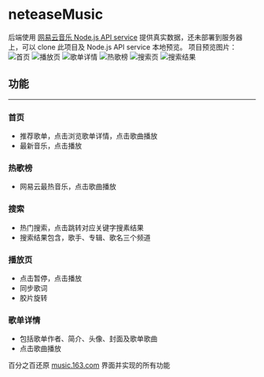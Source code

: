 # neteaseMusic

后端使用 [网易云音乐 Node.js API service](https://github.com/ZD-ong/NeteaseCloudMusicApi) 提供真实数据，还未部署到服务器上，可以 clone 此项目及 Node.js API service 本地预览。
项目预览图片：
![首页](https://i.loli.net/2018/05/16/5afc1fd9832c6.png)
![播放页](https://i.loli.net/2018/05/16/5afc1fdc733dc.png)
![歌单详情](https://i.loli.net/2018/05/16/5afc1fdcdd80d.png)
![热歌榜](https://i.loli.net/2018/05/16/5afc1fd9b11ae.png)
![搜索页](https://i.loli.net/2018/05/16/5afc1fda15ee1.png)
![搜索结果](https://i.loli.net/2018/05/16/5afc1fdb65cc3.png)

## 功能
------
### 首页
- 推荐歌单，点击浏览歌单详情，点击歌曲播放
- 最新音乐，点击播放

### 热歌榜
- 网易云最热音乐，点击歌曲播放

### 搜索
- 热门搜索，点击跳转对应关键字搜素结果
- 搜索结果包含，歌手、专辑、歌名三个频道

### 播放页
- 点击暂停，点击播放
- 同步歌词
- 胶片旋转

### 歌单详情
- 包括歌单作者、简介、头像、封面及歌单歌曲
- 点击歌曲播放

百分之百还原 [music.163.com](http://music.163.com/m) 界面并实现的所有功能